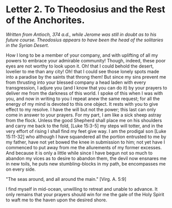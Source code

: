 <h1>Letter 2. To Theodosius and the Rest of the Anchorites.</h1>

<p><i>Written from Antioch, 374 a.d., while Jerome was still in doubt as to his future course. Theodosius appears to have been the head of the solitaries in the Syrian Desert.</i></p>

How I long to be a member of your company, and with uplifting of all my powers to embrace your admirable community! Though, indeed, these poor eyes are not worthy to look upon it. Oh! that I could behold the desert, lovelier to me than any city! Oh! that I could see those lonely spots made into a paradise by the saints that throng them! But since my sins prevent me from thrusting into your blessed company a head laden with every transgression, I adjure you (and I know that you can do it) by your prayers to deliver me from the darkness of this world. I spoke of this when I was with you, and now in writing to you I repeat anew the same request; for all the energy of my mind is devoted to this one object. It rests with you to give effect to my resolve. I have the will but not the power; this last can only come in answer to your prayers. For my part, I am like a sick sheep astray from the flock. Unless the good Shepherd shall place me on his shoulders and carry me back to the fold, [Luke 15:3-5] my steps will totter, and in the very effort of rising I shall find my feet give way. I am the prodigal son [Luke 15:11-32] who although I have squandered all the portion entrusted to me by my father, have not yet bowed the knee in submission to him; not yet have I commenced to put away from me the allurements of my former excesses. And because it is only a little while since I have begun not so much to abandon my vices as to desire to abandon them, the devil now ensnares me in new toils, he puts new stumbling-blocks in my path, be encompasses me on every side.

"The seas around, and all around the main." [Virg. A. 5:9] 

I find myself in mid-ocean, unwilling to retreat and unable to advance. It only remains that your prayers should win for me the gale of the Holy Spirit to waft me to the haven upon the desired shore.